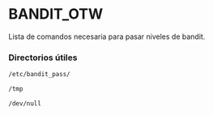 # BANDIT_OTW

Lista de comandos necesaria para pasar niveles de bandit.



### Directorios útiles

```bash
/etc/bandit_pass/
```

```bash
/tmp
```

```bash
/dev/null
```
